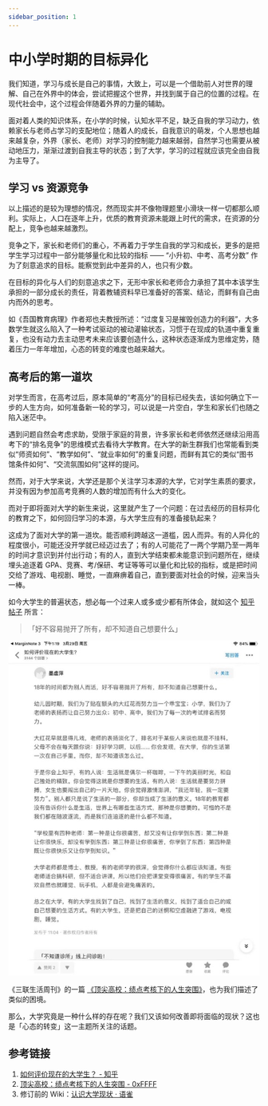 ```yaml
---
sidebar_position: 1
---
```


# 中小学时期的目标异化

我们知道，学习与成长是自己的事情，大致上，可以是一个借助前人对世界的理解、自己在外界中的体会，尝试把握这个世界，并找到属于自己的位置的过程。在现代社会中，这个过程会伴随着外界的力量的辅助。

面对着人类的知识体系，在小学的时候，认知水平不足，缺乏自我的学习动力，依赖家长与老师占学习的支配地位；随着人的成长，自我意识的萌发，个人思想也越来越复杂，外界（家长、老师）对学习的控制能力越来越弱，自然学习也需要从被动地压力，渐渐过渡到自我主导的状态；到了大学，学习的过程就应该完全由自我为主导了。

## 学习 vs 资源竞争

以上描述的是较为理想的情况，然而现实并不像物理题里小滑块一样一切都那么顺利。实际上，人口在逐年上升，优质的教育资源未能跟上时代的需求，在资源的分配上，竞争也越来越激烈。

竞争之下，家长和老师们的重心，不再着力于学生自我的学习和成长，更多的是把学生学习过程中一部分能够量化和比较的指标 —— “小升初、中考、高考分数” 作为了刻意追求的目标。能察觉到此中差异的人，也只有少数。

在目标的异化与人们的刻意追求之下，无形中家长和老师合力承担了其中本该学生承担的一部分成长的责任，背着教辅资料早已准备好的答案、结论，而鲜有自己由内而外的思考。

如《吾国教育病理》作者郑也夫教授所述：“过度复习是摧毁创造力的利器”，大多数学生就这么陷入了一种考试驱动的被动灌输状态，习惯于在现成的轨道中重复重复，也没有动力去主动思考未来应该要创造什么，这种状态逐渐成为思维定势，随着压力一年年增加，心态的转变的难度也越来越大。

## 高考后的第一道坎

对学生而言，在高考过后，原本简单的“考高分”的目标已经失去，该如何确立下一步的人生方向，如何准备新一轮的学习，可以说是一片空白，学生和家长们也随之陷入迷茫中。

遇到问题自然会考虑求助，受限于家庭的背景，许多家长和老师依然还继续沿用高考下的“排名竞争”的思维模式去看待大学教育。在大学的新生群我们也常能看到类似“师资如何”、“教学如何”、“就业率如何”的重复问题，而鲜有其它的类似“图书馆条件如何”、“交流氛围如何”这样的提问。

然而，对于大学来说，大学还是那个关注学习本源的大学，它对学生素质的要求，并没有因为参加高考竞赛的人数的增加而有什么大的变化。

而对于即将面对大学的新生来说，这里就产生了一个问题：在过去经历的目标异化的教育之下，如何回归学习的本源，与大学生应有的准备接轨起来？

这成为了面对大学的第一道坎。能否顺利跨越这一道槛，因人而异。有的人异化的程度很小，可能还没开学就已经迈过去了；有的人可能花了一两个学期乃至一两年的时间才意识到并付出行动；有的人，直到大学结束都未能意识到问题所在，继续埋头追逐着 GPA、竞赛、考/保研、考证等等可以量化和比较的指标，或是把时间交给了游戏、电视剧、睡觉，一直麻痹着自己，直到要面对社会的时候，迎来当头一棒。

如今大学生的普遍状态，想必每一个过来人或多或少都有所体会，就如这个 [知乎帖子](https://www.zhihu.com/question/26452022/answer/635508898) 所言：

> 「好不容易抛开了所有，却不知道自己想要什么」  

![](./img/student-status.jpg)

《三联生活周刊》的一篇 [《顶尖高校：绩点考核下的人生突围》](https://0xffff.one/d/740-ding-jian-gao-xiao-ji-dian-kao-he-xia-de-ren-sheng-tu-wei)，也为我们描述了类似的困境。

那么，大学究竟是一种什么样的存在呢？我们又该如何改善即将面临的现状？这也是「心态的转变」这一主题所关注的话题。

## 参考链接
1. [如何评价现在的大学生？ - 知乎](https://www.zhihu.com/question/26452022/answer/635508898)
2. [顶尖高校：绩点考核下的人生突围 - 0xFFFF](https://0xffff.one/d/740-ding-jian-gao-xiao-ji-dian-kao-he-xia-de-ren-sheng-tu-wei)
3. 修订前的 Wiki：[认识大学现状 · 语雀](https://www.yuque.com/0xffff.one/cs-learning/current-situation)
